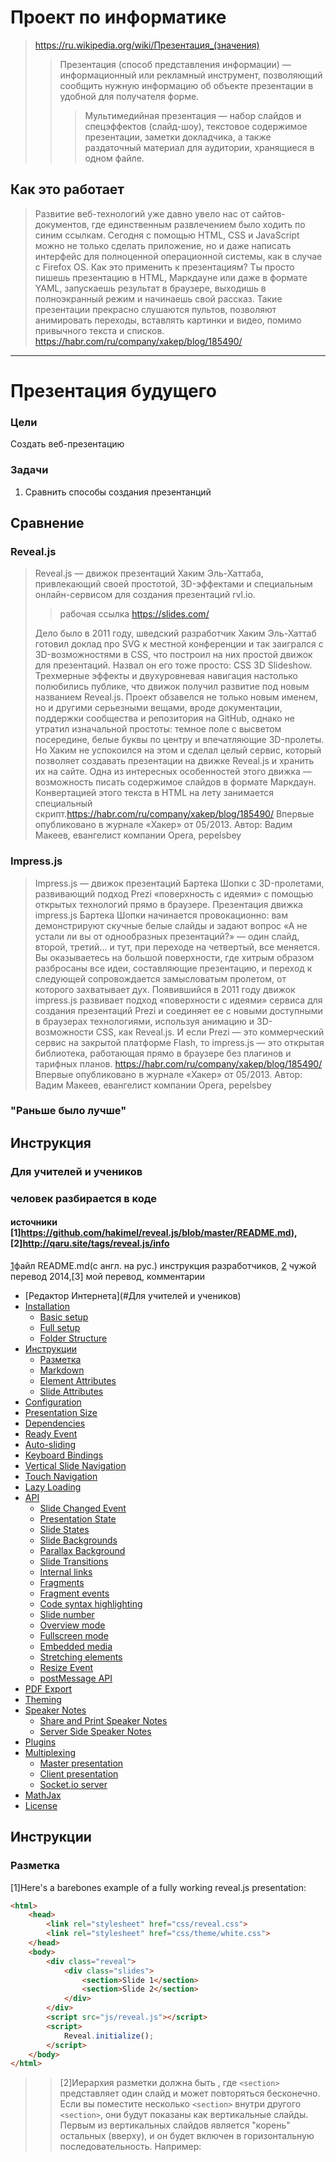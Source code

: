 #	Проект по информатике

>	https://ru.wikipedia.org/wiki/Презентация_(значения)
>>Презентация (способ представления информации) — информационный или рекламный инструмент, позволяющий сообщить нужную информацию об объекте презентации в удобной для получателя форме.
>>>Мультимедийная презентация — набор слайдов и спецэффектов (слайд-шоу), текстовое содержимое презентации, заметки докладчика, а также раздаточный материал для аудитории, хранящиеся в одном файле.

## Как это работает
>	Развитие веб-технологий уже давно увело нас от сайтов-документов, где единственным развлечением было ходить по синим ссылкам. Сегодня с помощью HTML, CSS и JavaScript можно не только сделать приложение, но и даже написать интерфейс для полноценной операционной системы, как в случае с Firefox OS.
Как это применить к презентациям? Ты просто пишешь презентацию в HTML, Маркдауне или даже в формате YAML, запускаешь результат в браузере, выходишь в полноэкранный режим и начинаешь свой рассказ. Такие презентации прекрасно слушаются пультов, позволяют анимировать переходы, вставлять картинки и видео, помимо привычного текста и списков.
https://habr.com/ru/company/xakep/blog/185490/

---

#	Презентация будущего	#

### Цели
Создать веб-презентацию
### Задачи
1.	Сравнить способы создания презентанций

## Сравнение


###	Reveal.js

>	Reveal.js — движок презентаций Хаким Эль-Хаттаба, привлекающий своей простотой, 3D-эффектами и специальным онлайн-сервисом для создания презентаций rvl.io.
>> 	рабочая ссылка https://slides.com/
>
>	Дело было в 2011 году, шведский разработчик Хаким Эль-Хаттаб готовил доклад про SVG к местной конференции и так заигрался с 3D-возможностями в CSS, что построил на них простой движок для презентаций. Назвал он его тоже просто: CSS 3D Slideshow. Трехмерные эффекты и двухуровневая навигация настолько полюбились публике, что движок получил развитие под новым названием Reveal.js. Проект обзавелся не только новым именем, но и другими серьезными вещами, вроде документации, поддержки сообщества и репозитория на GitHub, однако не утратил изначальной простоты: темное поле с высветом посередине, белые буквы по центру и впечатляющие 3D-пролеты. Но Хаким не успокоился на этом и сделал целый сервис, который позволяет создавать презентации на движке Reveal.js и хранить их на сайте.
Одна из интересных особенностей этого движка — возможность писать содержимое слайдов в формате Маркдаун. Конвертацией этого текста в HTML на лету занимается специальный скрипт.https://habr.com/ru/company/xakep/blog/185490/ Впервые опубликовано в журнале «Хакер» от 05/2013.
Автор: Вадим Макеев, евангелист компании Opera, pepelsbey

### Impress.js

>	Impress.js — движок презентаций Бартека Шопки с 3D-пролетами, развивающий подход Prezi «поверхность с идеями» с помощью открытых технологий прямо в браузере.
Презентация движка impress.js Бартека Шопки начинается провокационно: вам демонстрируют скучные белые слайды и задают вопрос «А не устали ли вы от однообразных презентаций?» — один слайд, второй, третий… и тут, при переходе на четвертый, все меняется. Вы оказываетесь на большой поверхности, где хитрым образом разбросаны все идеи, составляющие презентацию, и переход к следующей сопровождается замысловатым пролетом, от которого захватывает дух.
Появившийся в 2011 году движок impress.js развивает подход «поверхности с идеями» сервиса для создания презентаций Prezi и соединяет ее c новыми доступными в браузерах технологиями, используя анимацию и 3D-возможности CSS, как Reveal.js. И если Prezi — это коммерческий сервис на закрытой платформе Flash, то impress.js — это открытая библиотека, работающая прямо в браузере без плагинов и тарифных планов.
https://habr.com/ru/company/xakep/blog/185490/ Впервые опубликовано в журнале «Хакер» от 05/2013.
Автор: Вадим Макеев, евангелист компании Opera, pepelsbey


### "Раньше было лучше"
##	Инструкция

###	Для учителей и учеников

###	человек разбирается в коде
####	источники [1]https://github.com/hakimel/reveal.js/blob/master/README.md), [2]http://qaru.site/tags/reveal.js/info
[1](https://github.com/hakimel/reveal.js/blob/master/README.md)файл README.md(с англ. на рус.) инструкция разработчиков, [2](http://qaru.site/tags/reveal.js/info) чужой перевод 2014,[3] мой перевод, комментарии
- [Редактор Интернета](#Для учителей и учеников)
- [Installation](#installation)
  - [Basic setup](#basic-setup)
  - [Full setup](#full-setup)
  - [Folder Structure](#folder-structure)
- [Инструкции](#Инструкции)
  - [Разметка](#Разметка)
  - [Markdown](#markdown)
  - [Element Attributes](#element-attributes)
  - [Slide Attributes](#slide-attributes)
- [Configuration](#configuration)
- [Presentation Size](#presentation-size)
- [Dependencies](#dependencies)
- [Ready Event](#ready-event)
- [Auto-sliding](#auto-sliding)
- [Keyboard Bindings](#keyboard-bindings)
- [Vertical Slide Navigation](#vertical-slide-navigation)
- [Touch Navigation](#touch-navigation)
- [Lazy Loading](#lazy-loading)
- [API](#api)
  - [Slide Changed Event](#slide-changed-event)
  - [Presentation State](#presentation-state)
  - [Slide States](#slide-states)
  - [Slide Backgrounds](#slide-backgrounds)
  - [Parallax Background](#parallax-background)
  - [Slide Transitions](#slide-transitions)
  - [Internal links](#internal-links)
  - [Fragments](#fragments)
  - [Fragment events](#fragment-events)
  - [Code syntax highlighting](#code-syntax-highlighting)
  - [Slide number](#slide-number)
  - [Overview mode](#overview-mode)
  - [Fullscreen mode](#fullscreen-mode)
  - [Embedded media](#embedded-media)
  - [Stretching elements](#stretching-elements)
  - [Resize Event](#resize-event)
  - [postMessage API](#postmessage-api)
- [PDF Export](#pdf-export)
- [Theming](#theming)
- [Speaker Notes](#speaker-notes)
  - [Share and Print Speaker Notes](#share-and-print-speaker-notes)
  - [Server Side Speaker Notes](#server-side-speaker-notes)
- [Plugins](#plugins)
- [Multiplexing](#multiplexing)
  - [Master presentation](#master-presentation)
  - [Client presentation](#client-presentation)
  - [Socket.io server](#socketio-server)
- [MathJax](#mathjax)
- [License](#license)
## Инструкции
### Разметка
[1]Here's a barebones example of a fully working reveal.js presentation:
```html
<html>
	<head>
		<link rel="stylesheet" href="css/reveal.css">
		<link rel="stylesheet" href="css/theme/white.css">
	</head>
	<body>
		<div class="reveal">
			<div class="slides">
				<section>Slide 1</section>
				<section>Slide 2</section>
			</div>
		</div>
		<script src="js/reveal.js"></script>
		<script>
			Reveal.initialize();
		</script>
	</body>
</html>
```
</html>

>> [2]Иерархия разметки должна быть , где `<section>` представляет один слайд и может повторяться бесконечно. Если вы поместите несколько `<section>` внутри другого `<section>`, они будут показаны как вертикальные слайды. Первым из вертикальных слайдов является "корень" остальных (вверху), и он будет включен в горизонтальную последовательность. Например:


